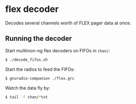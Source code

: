 # flex decoder

Decodes several channels worth of FLEX pager data at once.

## Running the decoder

Start multimon-ng flex decoders on FIFOs in `chan/`:

```sh
$ ./decode_fifos.sh 
```

Start the radios to feed the FIFOs:

```sh
$ gnuradio-companion ./flex.grc
```

Watch the data fly by:

```sh
$ tail -f chan/*txt
```
